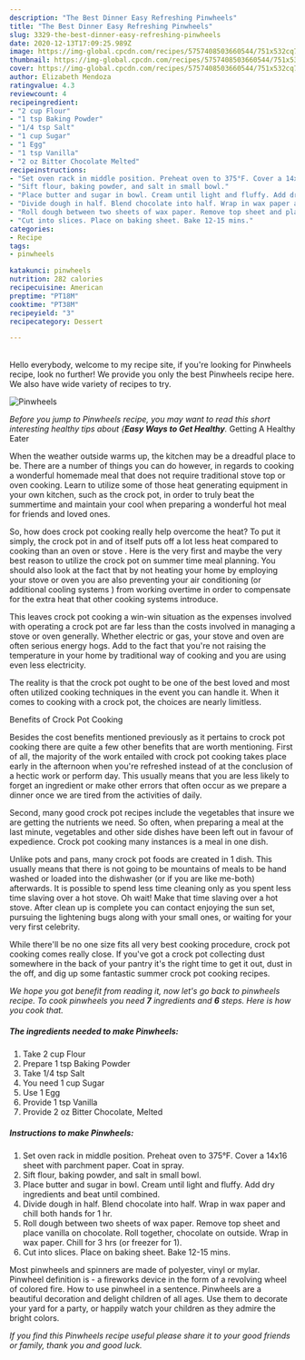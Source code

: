 ```yaml
---
description: "The Best Dinner Easy Refreshing Pinwheels"
title: "The Best Dinner Easy Refreshing Pinwheels"
slug: 3329-the-best-dinner-easy-refreshing-pinwheels
date: 2020-12-13T17:09:25.989Z
image: https://img-global.cpcdn.com/recipes/5757408503660544/751x532cq70/pinwheels-recipe-main-photo.jpg
thumbnail: https://img-global.cpcdn.com/recipes/5757408503660544/751x532cq70/pinwheels-recipe-main-photo.jpg
cover: https://img-global.cpcdn.com/recipes/5757408503660544/751x532cq70/pinwheels-recipe-main-photo.jpg
author: Elizabeth Mendoza
ratingvalue: 4.3
reviewcount: 4
recipeingredient:
- "2 cup Flour"
- "1 tsp Baking Powder"
- "1/4 tsp Salt"
- "1 cup Sugar"
- "1 Egg"
- "1 tsp Vanilla"
- "2 oz Bitter Chocolate Melted"
recipeinstructions:
- "Set oven rack in middle position. Preheat oven to 375°F. Cover a 14x16 sheet with parchment paper. Coat in spray."
- "Sift flour, baking powder, and salt in small bowl."
- "Place butter and sugar in bowl. Cream until light and fluffy. Add dry ingredients and beat until combined."
- "Divide dough in half. Blend chocolate into half. Wrap in wax paper and chill both hands for 1 hr."
- "Roll dough between two sheets of wax paper. Remove top sheet and place vanilla on chocolate. Roll together, chocolate on outside. Wrap in wax paper. Chill for 3 hrs (or freezer for 1)."
- "Cut into slices. Place on baking sheet. Bake 12-15 mins."
categories:
- Recipe
tags:
- pinwheels

katakunci: pinwheels 
nutrition: 282 calories
recipecuisine: American
preptime: "PT18M"
cooktime: "PT38M"
recipeyield: "3"
recipecategory: Dessert

---
```

<br>
Hello everybody, welcome to my recipe site, if you're looking for Pinwheels recipe, look no further! We provide you only the best Pinwheels recipe here. We also have wide variety of recipes to try.
<br>


![Pinwheels](https://img-global.cpcdn.com/recipes/5757408503660544/751x532cq70/pinwheels-recipe-main-photo.jpg)

<i>Before you jump to Pinwheels recipe, you may want to read this short interesting healthy tips about {<strong>Easy Ways to Get Healthy</strong>.</i>
Getting A Healthy Eater


When the weather outside warms up, the kitchen may be a dreadful place to be. There are a number of things you can do however, in regards to cooking a wonderful homemade meal that does not require traditional stove top or oven cooking. Learn to utilize some of those heat generating equipment in your own kitchen, such as the crock pot, in order to truly beat the summertime and maintain your cool when preparing a wonderful hot meal for friends and loved ones.

So, how does crock pot cooking really help overcome the heat? To put it simply, the crock pot in and of itself puts off a lot less heat compared to cooking than an oven or stove . Here is the very first and maybe the very best reason to utilize the crock pot on summer time meal planning. You should also look at the fact that by not heating your home by employing your stove or oven you are also preventing your air conditioning (or additional cooling systems ) from working overtime in order to compensate for the extra heat that other cooking systems introduce.

This leaves crock pot cooking a win-win situation as the expenses involved with operating a crock pot are far less than the costs involved in managing a stove or oven generally. Whether electric or gas, your stove and oven are often serious energy hogs. Add to the fact that you're not raising the temperature in your home by traditional way of cooking and you are using even less electricity.

 The reality is that the crock pot ought to be one of the best loved and most often utilized cooking techniques in the event you can handle it. When it comes to cooking with a crock pot, the choices are nearly limitless.  

Benefits of Crock Pot Cooking

Besides the cost benefits mentioned previously as it pertains to crock pot cooking there are quite a few other benefits that are worth mentioning. First of all, the majority of the work entailed with crock pot cooking takes place early in the afternoon when you're refreshed instead of at the conclusion of a hectic work or perform day. This usually means that you are less likely to forget an ingredient or make other errors that often occur as we prepare a dinner once we are tired from the activities of daily.

Second, many good crock pot recipes include the vegetables that insure we are getting the nutrients we need. So often, when preparing a meal at the last minute, vegetables and other side dishes have been left out in favour of expedience. Crock pot cooking many instances is a meal in one dish.

 Unlike pots and pans, many crock pot foods are created in 1 dish. This usually means that there is not going to be mountains of meals to be hand washed or loaded into the dishwasher (or if you are like me-both) afterwards. It is possible to spend less time cleaning only as you spent less time slaving over a hot stove. Oh wait! Make that time slaving over a hot stove. After clean up is complete you can contact enjoying the sun set, pursuing the lightening bugs along with your small ones, or waiting for your very first celebrity.

While there'll be no one size fits all very best cooking procedure, crock pot cooking comes really close. If you've got a crock pot collecting dust somewhere in the back of your pantry it's the right time to get it out, dust in the off, and dig up some fantastic summer crock pot cooking recipes.


<i>We hope you got benefit from reading it, now let's go back to pinwheels recipe. To cook pinwheels you need <strong>7</strong> ingredients and <strong>6</strong> steps. Here is how you cook that.
</i>

##### The ingredients needed to make Pinwheels:

1. Take 2 cup Flour
1. Prepare 1 tsp Baking Powder
1. Take 1/4 tsp Salt
1. You need 1 cup Sugar
1. Use 1 Egg
1. Provide 1 tsp Vanilla
1. Provide 2 oz Bitter Chocolate, Melted


##### Instructions to make Pinwheels:

1. Set oven rack in middle position. Preheat oven to 375°F. Cover a 14x16 sheet with parchment paper. Coat in spray.
1. Sift flour, baking powder, and salt in small bowl.
1. Place butter and sugar in bowl. Cream until light and fluffy. Add dry ingredients and beat until combined.
1. Divide dough in half. Blend chocolate into half. Wrap in wax paper and chill both hands for 1 hr.
1. Roll dough between two sheets of wax paper. Remove top sheet and place vanilla on chocolate. Roll together, chocolate on outside. Wrap in wax paper. Chill for 3 hrs (or freezer for 1).
1. Cut into slices. Place on baking sheet. Bake 12-15 mins.


Most pinwheels and spinners are made of polyester, vinyl or mylar. Pinwheel definition is - a fireworks device in the form of a revolving wheel of colored fire. How to use pinwheel in a sentence. Pinwheels are a beautiful decoration and delight children of all ages. Use them to decorate your yard for a party, or happily watch your children as they admire the bright colors. 

<i>If you find this Pinwheels recipe useful please share it to your good friends or family, thank you and good luck.</i>
